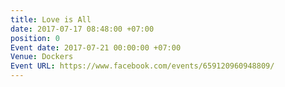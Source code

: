 ```yaml
---
title: Love is All
date: 2017-07-17 08:48:00 +07:00
position: 0
Event date: 2017-07-21 00:00:00 +07:00
Venue: Dockers
Event URL: https://www.facebook.com/events/659120960948809/
---
```


